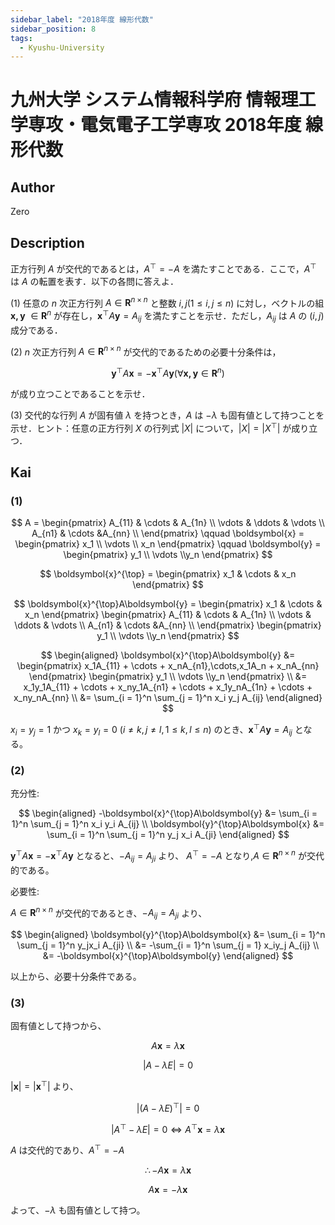 ```yaml
---
sidebar_label: "2018年度 線形代数"
sidebar_position: 8
tags:
  - Kyushu-University
---
```

# 九州大学 システム情報科学府 情報理工学専攻・電気電子工学専攻 2018年度 線形代数

## **Author**
Zero

## **Description**
正方行列 $A$ が交代的であるとは，$A^{\top} = -A$ を満たすことである．ここで，$A^{\top}$ は $A$ の転置を表す．以下の各問に答えよ．

(1) 任意の $n$ 次正方行列 $A \in \boldsymbol{R}^{n \times n}$ と整数 $i,j(1 \le i,j \le n)$
に対し，ベクトルの組 $\boldsymbol{x,y}$ $\in \boldsymbol{R}^n$ が存在し，$\boldsymbol{x}^{\top}A\boldsymbol{y} = A_{ij}$ を満たすことを示せ．ただし，$A_{ij}$ は $A$ の $(i, j)$ 成分である．

(2) $n$ 次正方行列 $A \in \boldsymbol{R}^{n \times n}$ が交代的であるための必要十分条件は，

$$
\boldsymbol{y}^{\top
}A\boldsymbol{x} = -\boldsymbol{x}^{\top}A\boldsymbol{y}(\forall \boldsymbol{x,y} \in \boldsymbol{R}^n)
$$

が成り立つことであることを示せ．

(3) 交代的な行列 $A$ が固有値 $\lambda$ を持つとき，$A$ は $-\lambda$ も固有値として持つことを示せ．ヒント：任意の正方行列 $X$ の行列式 $|X|$ について，$|X| = |X^{\top}|$ が成り立つ．

## **Kai** 
### (1)

$$
A = \begin{pmatrix}
A_{11} &  \cdots & A_{1n} \\
\vdots & \ddots &  \vdots \\
A_{n1} &  \cdots &A_{nn} \\
\end{pmatrix}
\qquad
\boldsymbol{x} = \begin{pmatrix}
x_1 \\ \vdots \\ x_n 
\end{pmatrix} 
\qquad
\boldsymbol{y} = \begin{pmatrix}
y_1 \\ \vdots \\y_n
\end{pmatrix}
$$

$$
\boldsymbol{x}^{\top} = \begin{pmatrix}
x_1 & \cdots & x_n
\end{pmatrix}
$$

$$
\boldsymbol{x}^{\top}A\boldsymbol{y} = \begin{pmatrix}
x_1 & \cdots & x_n
\end{pmatrix}
\begin{pmatrix}
A_{11} &  \cdots & A_{1n} \\
\vdots & \ddots &  \vdots \\
A_{n1} &  \cdots &A_{nn} \\
\end{pmatrix}
\begin{pmatrix}
y_1 \\ \vdots \\y_n
\end{pmatrix}
$$

$$
\begin{aligned}
\boldsymbol{x}^{\top}A\boldsymbol{y} &= \begin{pmatrix}
x_1A_{11} + \cdots + x_nA_{n1},\cdots,x_1A_n + x_nA_{nn}
\end{pmatrix}
\begin{pmatrix}
y_1 \\ \vdots \\y_n
\end{pmatrix} \\
&= x_1y_1A_{11} + \cdots + x_ny_1A_{n1} + \cdots + x_1y_nA_{1n} + \cdots + x_ny_nA_{nn} \\
&= \sum_{i = 1}^n \sum_{j = 1}^n x_i y_j A_{ij}
\end{aligned}
$$

$x_i = y_j = 1$ かつ $x_k = y_l = 0 \ (i \neq k, j \neq l, 1 \le k , l \le n)$ のとき、$\boldsymbol{x}^{\top}A\boldsymbol{y} = A_{ij}$ となる。

### (2)
充分性:

$$
\begin{aligned}
-\boldsymbol{x}^{\top}A\boldsymbol{y} &= \sum_{i = 1}^n \sum_{j = 1}^n x_i y_i A_{ij} \\
\boldsymbol{y}^{\top}A\boldsymbol{x} &= \sum_{i = 1}^n \sum_{j = 1}^n y_j x_i A_{ji} 
\end{aligned}
$$

$\boldsymbol{y}^{\top}A\boldsymbol{x} = -\boldsymbol{x}^{\top}A\boldsymbol{y}$ となると、$-A_{ij} = A_{ji}$ より、
$A^{\top} = -A$ となり,$A \in \boldsymbol{R}^{n \times n}$ が交代的である。

必要性:

$A \in \boldsymbol{R}^{n \times n}$ が交代的であるとき、$-A_{ij} = A_{ji}$ より、

$$
\begin{aligned}
\boldsymbol{y}^{\top}A\boldsymbol{x} &= \sum_{i = 1}^n \sum_{j = 1}^n y_jx_i A_{ji} \\
&= -\sum_{i = 1}^n \sum_{j = 1} x_iy_j A_{ij} \\
&= -\boldsymbol{x}^{\top}A\boldsymbol{y}
\end{aligned}
$$

以上から、必要十分条件である。

### (3)
固有値として持つから、

$$
A\boldsymbol{x} = \lambda \boldsymbol{x}
$$

$$
|A - \lambda E| = 0
$$

$|\boldsymbol{x}| = |\boldsymbol{x}^{\top}|$ より、

$$
|(A - \lambda E)^{\top}| = 0
$$

$$
|A^{\top} - \lambda E| = 0 \Leftrightarrow A^{\top}\boldsymbol{x} = \lambda \boldsymbol{x}
$$

$A$ は交代的であり、$A^{\top} = -A$

$$
\therefore -A\boldsymbol{x} = \lambda \boldsymbol{x}
$$

$$
A\boldsymbol{x} = -\lambda \boldsymbol{x} 
$$

よって、$-\lambda$ も固有値として持つ。
